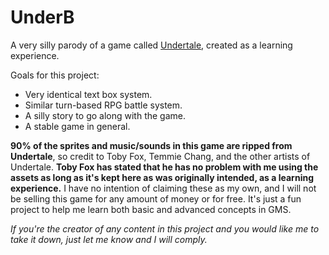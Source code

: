 # UnderB
A very silly parody of a game called [Undertale](http://undertale.com/), created as a learning experience.

Goals for this project:
 * Very identical text box system.
 * Similar turn-based RPG battle system.
 * A silly story to go along with the game.
 * A stable game in general.

**90% of the sprites and music/sounds in this game are ripped from Undertale**, so credit to Toby Fox, Temmie Chang, and the other artists of Undertale. **Toby Fox has stated that he has no problem with me using the assets as long as it's kept here as was originally intended, as a learning experience.** I have no intention of claiming these as my own, and I will not be selling this game for any amount of money or for free. It's just a fun project to help me learn both basic and advanced concepts in GMS.

_If you're the creator of any content in this project and you would like me to take it down, just let me know and I will comply._

